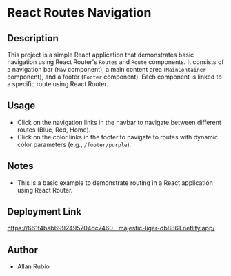 # React Routes Navigation

## Description
This project is a simple React application that demonstrates basic navigation using React Router's `Routes` and `Route` components. It consists of a navigation bar (`Nav` component), a main content area (`MainContainer` component), and a footer (`Footer` component). Each component is linked to a specific route using React Router.


## Usage
- Click on the navigation links in the navbar to navigate between different routes (Blue, Red, Home).
- Click on the color links in the footer to navigate to routes with dynamic color parameters (e.g., `/footer/purple`).


## Notes
- This is a basic example to demonstrate routing in a React application using React Router.

## Deployment Link
https://661f4bab6992495704dc7460--majestic-liger-db8861.netlify.app/

## Author
- Allan Rubio